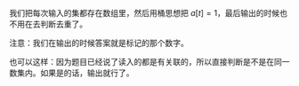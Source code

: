 我们把每次输入的集都存在数组里，然后用桶思想把 $a[t]=1$，最后输出的时候也不用在去判断去重了。

注意：我们在输出的时候答案就是标记的那个数字。

也可以这样：因为题目已经说了读入的都是有关联的，所以直接判断是不是在同一数集内。如果是的话，输出就行了。

